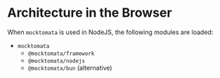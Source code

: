 # Architecture in the Browser

When `mocktomata` is used in NodeJS,
the following modules are loaded:

- `mocktomata`
  - `@mocktomata/framework`
  - `@mocktomata/nodejs`
  - `@mocktomata/bun` (alternative)
